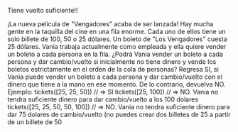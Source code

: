 Tiene vuelto suficiente!!

¡La nueva película de "Vengadores" acaba de ser lanzada! Hay mucha gente en la taquilla
del cine en una fila enorme. Cada uno de ellos tiene un solo billete de 100, 50 o 25 dólares.
Un boleto de "Los Vengadores" cuesta 25 dólares.
Vania trabaja actualmente como empleada y ella quiere vender un boleto a cada persona en
la fila.
¿Podrá Vania vender un boleto a cada persona y dar cambio/vuelto si inicialmente no tiene
dinero y vende los boletos estrictamente en el orden de la cola de personas?
Regresa SI, si Vania puede vender un boleto a cada persona y dar cambio/vuelto con el
dinero que tiene a la mano en ese momento. De lo contrario, devuelva NO.
Ejemplo:
tickets([25, 25, 50]) // => SI
tickets([25, 100]) // => NO. Vania no tendra suficiente dinero para dar cambio/vuelto a los
100 dolares
tickets([25, 25, 50, 50, 100]) // => NO. Vania no tendra suficiente dinero para dar 75 dolares
de cambio/vuelto (no puedes crear dos billetes de 25 a partir de un billete de 50
